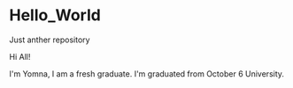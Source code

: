 # Hello_World
Just anther repository


Hi All!

I'm Yomna, I am a fresh graduate. 
I'm graduated from October 6 University.
